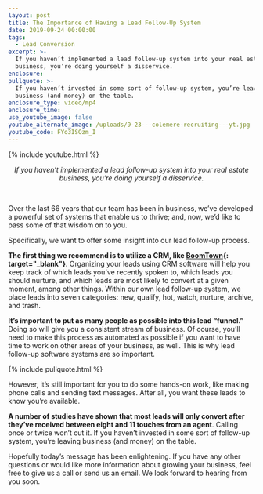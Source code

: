 ```yaml
---
layout: post
title: The Importance of Having a Lead Follow-Up System
date: 2019-09-24 00:00:00
tags:
  - Lead Conversion
excerpt: >-
  If you haven’t implemented a lead follow-up system into your real estate
  business, you’re doing yourself a disservice.
enclosure:
pullquote: >-
  If you haven’t invested in some sort of follow-up system, you’re leaving
  business (and money) on the table.
enclosure_type: video/mp4
enclosure_time:
use_youtube_image: false
youtube_alternate_image: /uploads/9-23---colemere-recruiting---yt.jpg
youtube_code: FYo3ISOzm_I
---
```


{% include youtube.html %}

<center><em>If you haven&rsquo;t implemented a lead follow-up system into your real estate business, you&rsquo;re doing yourself a disservice.</em></center>

&nbsp;

Over the last 66 years that our team has been in business, we’ve developed a powerful set of systems that enable us to thrive; and, now, we’d like to pass some of that wisdom on to you.

Specifically, we want to offer some insight into our lead follow-up process.

**The first thing we recommend is to utilize a CRM, like [BoomTown](https://boomtownroi.com/){: target="_blank"}**. Organizing your leads using CRM software will help you keep track of which leads you’ve recently spoken to, which leads you should nurture, and which leads are most likely to convert at a given moment, among other things. Within our own lead follow-up system, we place leads into seven categories: new, qualify, hot, watch, nurture, archive, and trash.

**It’s important to put as many people as possible into this lead “funnel.”** Doing so will give you a consistent stream of business. Of course, you’ll need to make this process as automated as possible if you want to have time to work on other areas of your business, as well. This is why lead follow-up software systems are so important.

{% include pullquote.html %}

However, it’s still important for you to do some hands-on work, like making phone calls and sending text messages. After all, you want these leads to know you’re available.

**A number of studies have shown that most leads will only convert after they’ve received between eight and 11 touches from an agent**. Calling once or twice won’t cut it. If you haven’t invested in some sort of follow-up system, you’re leaving business (and money) on the table.

Hopefully today’s message has been enlightening. If you have any other questions or would like more information about growing your business, feel free to give us a call or send us an email. We look forward to hearing from you soon.